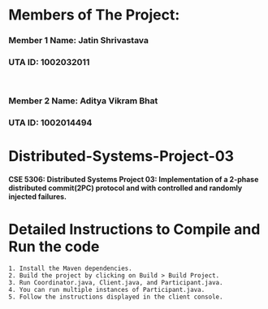 # Members of The Project:
### Member 1 Name: Jatin Shrivastava
### UTA ID: 1002032011
<br />

### Member 2 Name: Aditya Vikram Bhat
### UTA ID: 1002014494

# Distributed-Systems-Project-03
#### CSE 5306: Distributed Systems Project 03: Implementation of a 2-phase distributed commit(2PC) protocol and with controlled and randomly injected failures.

# Detailed Instructions to Compile and Run the code
    1. Install the Maven dependencies.
    2. Build the project by clicking on Build > Build Project.
    3. Run Coordinator.java, Client.java, and Participant.java.
    4. You can run multiple instances of Participant.java.
    5. Follow the instructions displayed in the client console.
        